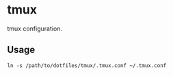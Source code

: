 # tmux

tmux configuration.

## Usage

```
ln -s /path/to/dotfiles/tmux/.tmux.conf ~/.tmux.conf
```
